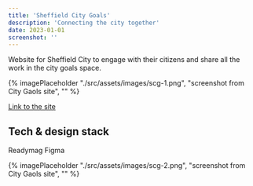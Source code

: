 ```yaml
---
title: 'Sheffield City Goals'
description: 'Connecting the city together'
date: 2023-01-01
screenshot: ''
---
```


Website for Sheffield City to engage with their citizens and share all the work in the city goals space.

{% imagePlaceholder "./src/assets/images/scg-1.png", "screenshot from City Gaols site", ""  %}

[Link to the site](https://sheffieldcitygoals.uk/)

## Tech & design stack

Readymag
Figma

{% imagePlaceholder "./src/assets/images/scg-2.png", "screenshot from City Gaols site", ""  %}



